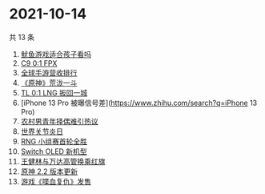 # 2021-10-14

共 13 条

<!-- BEGIN -->
<!-- 最后更新时间 Thu Oct 14 2021 02:07:17 GMT+0800 (China Standard Time) -->

1. [鱿鱼游戏适合孩子看吗](https://www.zhihu.com/search?q=鱿鱼游戏)
1. [C9 0:1 FPX](https://www.zhihu.com/search?q=FPX)
1. [全球手游营收排行](https://www.zhihu.com/search?q=手游)
1. [《原神》荒泷一斗](https://www.zhihu.com/search?q=原神)
1. [TL 0:1 LNG 扳回一城](https://www.zhihu.com/search?q=LNG)
1. [iPhone 13 Pro 被曝信号差](https://www.zhihu.com/search?q=iPhone 13 Pro)
1. [农村男青年择偶难引热议](https://www.zhihu.com/search?q=农村男青年)
1. [世界关节炎日](https://www.zhihu.com/search?q=关节炎)
1. [RNG 小组赛首轮全胜](https://www.zhihu.com/search?q=RNG)
1. [Switch OLED 新机型](https://www.zhihu.com/search?q=switch)
1. [王健林与万达高管换乘红旗](https://www.zhihu.com/search?q=王健林)
1. [原神 2.2 版本更新](https://www.zhihu.com/search?q=原神)
1. [游戏《喋血复仇》发售](https://www.zhihu.com/search?q=喋血复仇)

<!-- END -->
